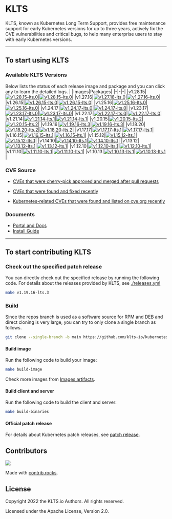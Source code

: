 

# KLTS
KLTS, known as Kubernetes Long Term Support, provides free maintenance support for early Kubernetes versions for up to three years, actively fix the CVE vulnerabilities and critical bugs, to help many enterprise users to stay with early Kubernetes versions.

----

## To start using KLTS

### Available KLTS Versions
Below lists the status of each release image and package and you can click any to learn the detailed logs.
| |Images|Packages|
|-|-|-|
|v1.28.15|[![v1.28.15-lts.0](https://github.com/klts-io/kubernetes-lts/actions/workflows/releases-images.yml/badge.svg?branch=v1.28.15-lts.0)](https://klts.io/docs/kubernetes/releases/v1.28/v1.28.15-lts.0/)|[![v1.28.15-lts.0](https://github.com/klts-io/kubernetes-lts/actions/workflows/releases-package.yml/badge.svg?branch=v1.28.15-lts.0)](https://klts.io/docs/kubernetes/releases/v1.28/v1.28.15-lts.0/)|
|v1.27.16|[![v1.27.16-lts.0](https://github.com/klts-io/kubernetes-lts/actions/workflows/releases-images.yml/badge.svg?branch=v1.27.16-lts.0)](https://klts.io/docs/kubernetes/releases/v1.27/v1.27.16-lts.0/)|[![v1.27.16-lts.0](https://github.com/klts-io/kubernetes-lts/actions/workflows/releases-package.yml/badge.svg?branch=v1.27.16-lts.0)](https://klts.io/docs/kubernetes/releases/v1.27/v1.27.16-lts.0/)|
|v1.26.15|[![v1.26.15-lts.0](https://github.com/klts-io/kubernetes-lts/actions/workflows/releases-images.yml/badge.svg?branch=v1.26.15-lts.0)](https://klts.io/docs/kubernetes/releases/v1.26/v1.26.15-lts.0/)|[![v1.26.15-lts.0](https://github.com/klts-io/kubernetes-lts/actions/workflows/releases-package.yml/badge.svg?branch=v1.26.15-lts.0)](https://klts.io/docs/kubernetes/releases/v1.26/v1.26.15-lts.0/)|
|v1.25.16|[![v1.25.16-lts.0](https://github.com/klts-io/kubernetes-lts/actions/workflows/releases-images.yml/badge.svg?branch=v1.25.16-lts.0)](https://klts.io/docs/kubernetes/releases/v1.25/v1.25.16-lts.0/)|[![v1.25.16-lts.0](https://github.com/klts-io/kubernetes-lts/actions/workflows/releases-package.yml/badge.svg?branch=v1.25.16-lts.0)](https://klts.io/docs/kubernetes/releases/v1.25/v1.25.16-lts.0/)|
|v1.24.17|[![v1.24.17-lts.0](https://github.com/klts-io/kubernetes-lts/actions/workflows/releases-images.yml/badge.svg?branch=v1.24.17-lts.0)](https://klts.io/docs/kubernetes/releases/v1.24/v1.24.17-lts.0/)|[![v1.24.17-lts.0](https://github.com/klts-io/kubernetes-lts/actions/workflows/releases-package.yml/badge.svg?branch=v1.24.17-lts.0)](https://klts.io/docs/kubernetes/releases/v1.24/v1.24.17-lts.0/)|
|v1.23.17|[![v1.23.17-lts.0](https://github.com/klts-io/kubernetes-lts/actions/workflows/releases-images.yml/badge.svg?branch=v1.23.17-lts.0)](https://klts.io/docs/kubernetes/releases/v1.23/v1.23.17-lts.0/)|[![v1.23.17-lts.0](https://github.com/klts-io/kubernetes-lts/actions/workflows/releases-package.yml/badge.svg?branch=v1.23.17-lts.0)](https://klts.io/docs/kubernetes/releases/v1.23/v1.23.17-lts.0/)|
|v1.22.17|[![v1.22.17-lts.0](https://github.com/klts-io/kubernetes-lts/actions/workflows/releases-images.yml/badge.svg?branch=v1.22.17-lts.0)](https://klts.io/docs/kubernetes/releases/v1.22/v1.22.17-lts.0/)|[![v1.22.17-lts.0](https://github.com/klts-io/kubernetes-lts/actions/workflows/releases-package.yml/badge.svg?branch=v1.22.17-lts.0)](https://klts.io/docs/kubernetes/releases/v1.22/v1.22.17-lts.0/)|
|v1.21.14|[![v1.21.14-lts.1](https://github.com/klts-io/kubernetes-lts/actions/workflows/releases-images.yml/badge.svg?branch=v1.21.14-lts.1)](https://klts.io/docs/kubernetes/releases/v1.21/v1.21.14-lts.1/)|[![v1.21.14-lts.1](https://github.com/klts-io/kubernetes-lts/actions/workflows/releases-package.yml/badge.svg?branch=v1.21.14-lts.1)](https://klts.io/docs/kubernetes/releases/v1.21/v1.21.14-lts.1/)|
|v1.20.15|[![v1.20.15-lts.2](https://github.com/klts-io/kubernetes-lts/actions/workflows/releases-images.yml/badge.svg?branch=v1.20.15-lts.2)](https://klts.io/docs/kubernetes/releases/v1.20/v1.20.15-lts.2/)|[![v1.20.15-lts.2](https://github.com/klts-io/kubernetes-lts/actions/workflows/releases-package.yml/badge.svg?branch=v1.20.15-lts.2)](https://klts.io/docs/kubernetes/releases/v1.20/v1.20.15-lts.2/)|
|v1.19.16|[![v1.19.16-lts.3](https://github.com/klts-io/kubernetes-lts/actions/workflows/releases-images.yml/badge.svg?branch=v1.19.16-lts.3)](https://klts.io/docs/kubernetes/releases/v1.19/v1.19.16-lts.3/)|[![v1.19.16-lts.3](https://github.com/klts-io/kubernetes-lts/actions/workflows/releases-package.yml/badge.svg?branch=v1.19.16-lts.3)](https://klts.io/docs/kubernetes/releases/v1.19/v1.19.16-lts.3/)|
|v1.18.20|[![v1.18.20-lts.2](https://github.com/klts-io/kubernetes-lts/actions/workflows/releases-images.yml/badge.svg?branch=v1.18.20-lts.2)](https://klts.io/docs/kubernetes/releases/v1.18/v1.18.20-lts.2/)|[![v1.18.20-lts.2](https://github.com/klts-io/kubernetes-lts/actions/workflows/releases-package.yml/badge.svg?branch=v1.18.20-lts.2)](https://klts.io/docs/kubernetes/releases/v1.18/v1.18.20-lts.2/)|
|v1.17.17|[![v1.17.17-lts.1](https://github.com/klts-io/kubernetes-lts/actions/workflows/releases-images.yml/badge.svg?branch=v1.17.17-lts.1)](https://klts.io/docs/kubernetes/releases/v1.17/v1.17.17-lts.1/)|[![v1.17.17-lts.1](https://github.com/klts-io/kubernetes-lts/actions/workflows/releases-package.yml/badge.svg?branch=v1.17.17-lts.1)](https://klts.io/docs/kubernetes/releases/v1.17/v1.17.17-lts.1/)|
|v1.16.15|[![v1.16.15-lts.1](https://github.com/klts-io/kubernetes-lts/actions/workflows/releases-images.yml/badge.svg?branch=v1.16.15-lts.1)](https://klts.io/docs/kubernetes/releases/v1.16/v1.16.15-lts.1/)|[![v1.16.15-lts.1](https://github.com/klts-io/kubernetes-lts/actions/workflows/releases-package.yml/badge.svg?branch=v1.16.15-lts.1)](https://klts.io/docs/kubernetes/releases/v1.16/v1.16.15-lts.1/)|
|v1.15.12|[![v1.15.12-lts.1](https://github.com/klts-io/kubernetes-lts/actions/workflows/releases-images.yml/badge.svg?branch=v1.15.12-lts.1)](https://klts.io/docs/kubernetes/releases/v1.15/v1.15.12-lts.1/)|[![v1.15.12-lts.1](https://github.com/klts-io/kubernetes-lts/actions/workflows/releases-package.yml/badge.svg?branch=v1.15.12-lts.1)](https://klts.io/docs/kubernetes/releases/v1.15/v1.15.12-lts.1/)|
|v1.14.10|[![v1.14.10-lts.1](https://github.com/klts-io/kubernetes-lts/actions/workflows/releases-images.yml/badge.svg?branch=v1.14.10-lts.1)](https://klts.io/docs/kubernetes/releases/v1.14/v1.14.10-lts.1/)|[![v1.14.10-lts.1](https://github.com/klts-io/kubernetes-lts/actions/workflows/releases-package.yml/badge.svg?branch=v1.14.10-lts.1)](https://klts.io/docs/kubernetes/releases/v1.14/v1.14.10-lts.1/)|
|v1.13.12|[![v1.13.12-lts.1](https://github.com/klts-io/kubernetes-lts/actions/workflows/releases-images.yml/badge.svg?branch=v1.13.12-lts.1)](https://klts.io/docs/kubernetes/releases/v1.13/v1.13.12-lts.1/)|[![v1.13.12-lts.1](https://github.com/klts-io/kubernetes-lts/actions/workflows/releases-package.yml/badge.svg?branch=v1.13.12-lts.1)](https://klts.io/docs/kubernetes/releases/v1.13/v1.13.12-lts.1/)|
|v1.12.10|[![v1.12.10-lts.1](https://github.com/klts-io/kubernetes-lts/actions/workflows/releases-images.yml/badge.svg?branch=v1.12.10-lts.1)](https://klts.io/docs/kubernetes/releases/v1.12/v1.12.10-lts.1/)|[![v1.12.10-lts.1](https://github.com/klts-io/kubernetes-lts/actions/workflows/releases-package.yml/badge.svg?branch=v1.12.10-lts.1)](https://klts.io/docs/kubernetes/releases/v1.12/v1.12.10-lts.1/)|
|v1.11.10|[![v1.11.10-lts.1](https://github.com/klts-io/kubernetes-lts/actions/workflows/releases-images.yml/badge.svg?branch=v1.11.10-lts.1)](https://klts.io/docs/kubernetes/releases/v1.11/v1.11.10-lts.1/)|[![v1.11.10-lts.1](https://github.com/klts-io/kubernetes-lts/actions/workflows/releases-package.yml/badge.svg?branch=v1.11.10-lts.1)](https://klts.io/docs/kubernetes/releases/v1.11/v1.11.10-lts.1/)|
|v1.10.13|[![v1.10.13-lts.1](https://github.com/klts-io/kubernetes-lts/actions/workflows/releases-images.yml/badge.svg?branch=v1.10.13-lts.1)](https://klts.io/docs/kubernetes/releases/v1.10/v1.10.13-lts.1/)|[![v1.10.13-lts.1](https://github.com/klts-io/kubernetes-lts/actions/workflows/releases-package.yml/badge.svg?branch=v1.10.13-lts.1)](https://klts.io/docs/kubernetes/releases/v1.10/v1.10.13-lts.1/)|

### CVE Source

- [CVEs that were cherry-pick approved and merged after pull requests](https://github.com/kubernetes/kubernetes/pulls?q=is%3Apr+is%3Amerged+label%3Acherry-pick-approved+CVE)

- [CVEs that were found and fixed recently](https://www.cvedetails.com/vulnerability-list/vendor_id-15867/product_id-34016/Kubernetes-Kubernetes.html)

- [Kubernetes-related CVEs that were found and listed on cve.org recently](https://cve.mitre.org/cgi-bin/cvekey.cgi?keyword=Kubernetes)



### Documents

- [Portal and Docs](https://klts.io/docs/)
- [Install Guide](https://klts.io/docs/install/)


-----------------------

## To start contributing KLTS

### Check out the specified patch release

You can directly check out the specified release by running the following code. For details about the releases provided by KLTS, see [./releases.yml](https://github.com/klts-io/kubernetes-lts/blob/master/releases.yml)

``` bash
make v1.19.16-lts.3
```

### Build

Since the repos branch is used as a software source for RPM and DEB and direct cloning is very large, you can try to only clone a single branch as follows.

``` bash
git clone --single-branch -b main https://github.com/klts-io/kubernetes-lts
```

#### Build image
Run the following code to build your image:

``` bash
make build-image
```

Check more images from [Images artifacts](https://github.com/orgs/klts-io/packages?repo_name=kubernetes-lts).

#### Build client and server
Run the following code to build the client and server:

``` bash
make build-binaries
```
#### Official patch release
For details about Kubernetes patch releases, see [patch release](https://kubernetes.io/releases/patch-releases/).

## Contributors

<a href="https://github.com/klts-io/kubernetes-lts/graphs/contributors">
  <img src="https://contrib.rocks/image?repo=klts-io/kubernetes-lts" />
</a>

Made with [contrib.rocks](https://contrib.rocks).

## License
Copyright 2022 the KLTS.io Authors. All rights reserved.

Licensed under the Apache License, Version 2.0.

